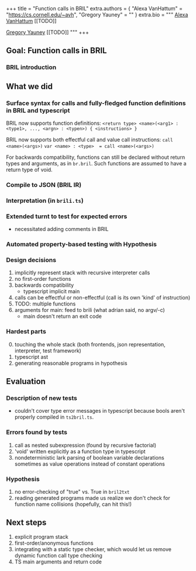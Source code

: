 +++
title = "Function calls in BRIL"
extra.authors = { "Alexa VanHattum" = "https://cs.cornell.edu/~avh", "Gregory Yauney" = "" }
extra.bio = """
  [Alexa VanHattum](https://cs.cornell.edu/~avh) [[TODO]]

  [Gregory Yauney](https://cs.cornell.edu/~gyauney) [[TODO]]
"""
+++


## Goal: Function calls in BRIL

### BRIL introduction

## What we did

### Surface syntax for calls and fully-fledged function definitions in BRIL and typescript

BRIL now supports function definitions:
`<return type> <name>(<arg1> : <type1>, ..., <argn> : <typen>) { <instructions> }`

BRIL now supports both effectful call and value call instructions:
`call <name>(<args>)`
`var <name> : <type>  = call <name>(<args>)`

For backwards compatibility, functions can still be declared without return types and arguments, as in `br.bril`. Such functions are assumed to have a return type of void.



### Compile to JSON (BRIL IR)

### Interpretation (in `brili.ts`)

### Extended turnt to test for expected errors

- necessitated adding comments in BRIL

### Automated property-based testing with Hypothesis

### Design decisions

1. implicitly represent stack with recursive interpreter calls
2. no first-order functions
3. backwards compatibility
	- typescript implicit main
4. calls can be effectful or non-effectful (call is its own 'kind' of instruction)
5. TODO: multiple functions
6. arguments for main: feed to brili (what adrian said, no argv/-c)
	- main doesn't return an exit code

### Hardest parts

0. touching the whole stack (both frontends, json representation, interpreter, test framework)
1. typescript ast
2. generating reasonable programs in hypothesis

## Evaluation

### Description of new tests

- couldn't cover type error messages in typescript because bools aren't properly compiled in `ts2bril.ts`.

### Errors found by tests

1. call as nested subexpression (found by recursive factorial)
2. 'void' written explicitly as a function type in typescript
3. nondeterministic lark parsing of boolean variable declarations sometimes as value operations instead of constant operations

### Hypothesis

1. no error-checking of "true" vs. True in `bril2txt`
2. reading generated programs made us realize we don't check for function name collisions (hopefully, can hit this!)

## Next steps

1. explicit program stack
2. first-order/anonymous functions
3. integrating with a static type checker, which would let us remove dynamic function call type checking
4. TS main arguments and return code












